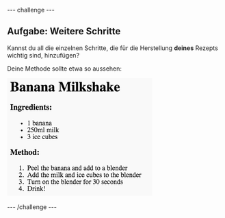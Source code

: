 --- challenge ---
## Aufgabe: Weitere Schritte 
Kannst du all die einzelnen Schritte, die für die Herstellung __deines__ Rezepts wichtig sind, hinzufügen?

Deine Methode sollte etwa so aussehen:

![screenshot](images/recipe-more-method.png)



--- /challenge ---